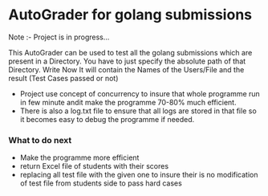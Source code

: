 # AutoGrader for golang submissions

Note :- Project is in progress...

This AutoGrader can be used to test all the golang submissions which are present in a 
Directory. You have to just specify the absolute path of that Directory. Write Now It will contain
the Names of the Users/File and the result (Test Cases passed or not)

- Project use concept of concurrency to insure that whole programme run in few minute andit make the programme 70-80% much efficient.
- There is also a log.txt file to ensure that all logs are stored in that file so it becomes easy to debug the programme if needed.
### What to do next 
 - Make the programme more efficient 
 - return Excel file of students with their scores 
 - replacing all test file with the given one to insure their is no modification of test file from students side to pass hard cases
